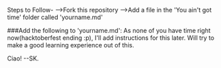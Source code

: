 Steps to Follow-
-->Fork this repository
-->Add a file in the 'You ain't got time' folder called 'yourname.md'

###Add the following to 'yourname.md':
As none of you have time right now(hacktoberfest ending :p), I'll add instructions for this later. Will try to make a good learning experience out of this.

Ciao!
--SK.

